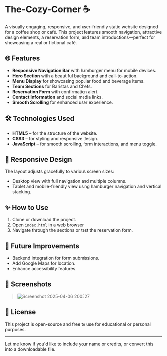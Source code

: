 # The-Cozy-Corner ☕

A visually engaging, responsive, and user-friendly static website designed for a coffee shop or café. This project features smooth navigation, attractive design elements, a reservation form, and team introductions—perfect for showcasing a real or fictional café.

## 🌐 Features

- **Responsive Navigation Bar** with hamburger menu for mobile devices.
- **Hero Section** with a beautiful background and call-to-action.
- **Menu Display** for showcasing popular food and beverage items.
- **Team Sections** for Baristas and Chefs.
- **Reservation Form** with confirmation alert.
- **Contact Information** and social media links.
- **Smooth Scrolling** for enhanced user experience.

## 🛠️ Technologies Used

- **HTML5** – for the structure of the website.
- **CSS3** – for styling and responsive design.
- **JavaScript** – for smooth scrolling, form interactions, and menu toggle.

## 📱 Responsive Design

The layout adjusts gracefully to various screen sizes:
- Desktop view with full navigation and multiple columns.
- Tablet and mobile-friendly view using hamburger navigation and vertical stacking.

## ✨ How to Use

1. Clone or download the project.
2. Open `index.html` in a web browser.
3. Navigate through the sections or test the reservation form.

## 🎯 Future Improvements

- Backend integration for form submissions.
- Add Google Maps for location.
- Enhance accessibility features.

## 📸 Screenshots

> ![Screenshot 2025-04-06 200527](https://github.com/user-attachments/assets/eefaa30f-96c7-4407-a149-ad59efc9b4f0)


## 📃 License

This project is open-source and free to use for educational or personal purposes.

---

Let me know if you'd like to include your name or credits, or convert this into a downloadable file.
